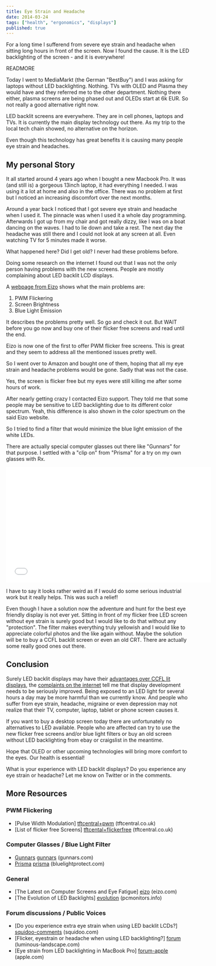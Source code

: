 ```yaml
---
title: Eye Strain and Headache
date: 2014-03-24
tags: ["health", "ergonomics", "displays"]
published: true
---
```


For a long time I sufferend from severe eye strain and headache when sitting long hours in front of the screen. Now I found the cause. It is the LED backlighting of the screen - and it is everywhere!

READMORE

Today I went to MediaMarkt (the German "BestBuy") and I was asking for laptops without LED backlighting. Nothing. TVs with OLED and Plasma they would have and they referred me to the other department. Nothing there either, plasma screens are being phased out and OLEDs start at 6k EUR. So not really a good alternative right now.

LED backlit screens are everywhere. They are in cell phones, laptops and TVs. It is currently the main display technology out there. As my trip to the local tech chain showed, no alternative on the horizon.

Even though this technology has great benefits it is causing many people eye strain and headaches.

## My personal Story

It all started around 4 years ago when I bought a new Macbook Pro. It was (and still is) a gorgeous 13inch laptop, it had everything I needed. I was using it a lot at home and also in the office. There was no problem at first but I noticed an increasing discomfort over the next months.

Around a year back I noticed that I got severe eye strain and headache when I used it. The pinnacle was when I used it a whole day programming. Afterwards I got up from my chair and got really dizzy, like I was on a boat dancing on the waves. I had to lie down and take a rest. The next day the headache was still there and I could not look at any screen at all. Even watching TV for 5 minutes made it worse.

What happened here? Did I get old? I never had these problems before.

Doing some research on the internet I found out that I was not the only person having problems with the new screens. People are mostly complaining about LED backlit LCD displays.

A [webpage from Eizo][eizo] shows what the main problems are:

  1. PWM Flickering
  1. Screen Brightness
  1. Blue Light Emission

It describes the problems pretty well. So go and check it out. But WAIT before you go now and buy one of their flicker free screens and read until the end.

Eizo is now one of the first to offer PWM flicker free screens. This is great and they seem to address all the mentioned issues pretty well.

So I went over to Amazon and bought one of them, hoping that all my eye strain and headache problems would be gone.
Sadly that was not the case.

Yes, the screen is flicker free but my eyes were still killing me after some hours of work.

After nearly getting crazy I contacted Eizo support. They told me that some people may be sensitive to LED backlighting due to its different color spectrum.
Yeah, this difference is also shown in the color spectrum on the said Eizo website.

So I tried to find a filter that would minimize the blue light emission of the white LEDs.

There are actually special computer glasses out there like "Gunnars" for that purpose. I settled with a "clip on" from "Prisma" for a try on my own glasses with Rx.

<iframe width="560" height="315" src="//www.youtube.com/embed/Qd5N80hWZA0" frameborder="0" allowfullscreen></iframe>

I have to say it looks rather weird as if I would do some serious industrial work but it really helps. This was such a relief!

Even though I have a solution now the adventure and hunt for the best eye friendly display is not ever yet. Sitting in front of my flicker free LED screen without eye strain is surely good but I would like to do that without any "protection". The filter makes everything truly yellowish and I would like to appreciate colorful photos and the like again without.
Maybe the solution will be to buy a CCFL backlit screen or even an old CRT. There are actually some really good ones out there.

## Conclusion

Surely LED backlit displays may have their [advantages over CCFL lit displays][wikipedia+comparison], the [complaints on the internet][squidoo-comments] tell me that display development needs to be seriously improved. Being exposed to an LED light for several hours a day may be more harmful than we currently know. And people who suffer from eye strain, headache, migraine or even depression may not realize that their TV, computer, laptop, tablet or phone screen causes it.

If you want to buy a desktop screen today there are unfortunately no alternatives to LED available.
People who are affected can try to use the new flicker free screens and/or blue light filters or buy an old screen without LED backlighting from ebay or craigslist in the meantime.

Hope that OLED or other upcoming technologies will bring more comfort to the eyes. Our health is essential!

What is your experience with LED backlit displays? Do you experience any eye strain or headache?
Let me know on Twitter or in the comments.

## More Resources

### PWM Flickering

  - [Pulse Width Modulation] [tftcentral+pwm] (tftcentral.co.uk)
  - [List of flicker free Screens] [tftcental+flickerfree] (tftcentral.co.uk)

  [tftcentral+pwm]: http://www.tftcentral.co.uk/articles/pulse_width_modulation.htm "tftcentral.com: Pulse Width Modulation"
  [tftcental+flickerfree]: http://www.tftcentral.co.uk/articles/flicker_free_database.htm "tftcentral.com: List of flicker free screens"

### Computer Glasses / Blue Light Filter

  - [Gunnars] [gunnars] (gunnars.com)
  - [Prisma] [prisma] (bluelightprotect.com)

  [gunnars]: http://www.gunnars.com/ "Gunnar Glasses"
  [prisma]: http://www.bluelightprotect.com/ "Prisma Glasses"
  [lowbluelights]: https://www.lowbluelights.com

### General

  - [The Latest on Computer Screens and Eye Fatigue] [eizo] (eizo.com)
  - [The Evolution of LED Backlights] [evolution] (pcmonitors.info)

  [eizo]: http://www.eizo.com/global/library/basics/eyestrain/
  [spectrum]: http://www.cbc.ca/natureofthings/features/light-spectrum "Article on different light spectrum"
  [evolution]: http://pcmonitors.info/articles/the-evolution-of-led-backlights "The Evolution of LED Backlights"
  [wikipedia+comparison]: http://en.wikipedia.org/wiki/LED-backlit_LCD_display#Comparison_with_CCFL_backlit_displays "Comparison with CCFL backlit displays (wikipedia.org)"

### Forum discussions / Public Voices

  - [Do you experience extra eye strain when using LED backlit LCDs?] [squidoo-comments] (squidoo.com)
  - [Flicker, eyestrain or headache when using LED backlighting?] [forum] (luminous-landscape.com)
  - [Eye strain from LED backlighting in MacBook Pro] [forum-apple] (apple.com)

  [squidoo]: http://www.squidoo.com/led-backlight-flicker
  [squidoo-comments]: http://www.squidoo.com/led-backlight-flicker/160011064

  [forum]: http://www.luminous-landscape.com/forum/index.php?topic=82256.0 "Flicker, eyestrain or headache when using a monitor with LED backlighting?"
  [forum-apple]: https://discussions.apple.com/thread/1677617 "Eye strain from LED backlighting in MacBook Pro"